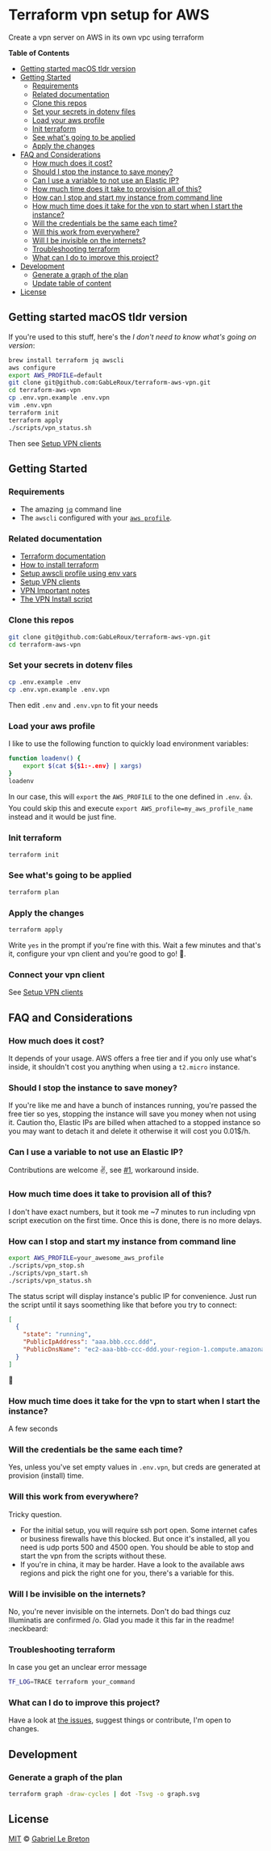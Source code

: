 # Terraform vpn setup for AWS

Create a vpn server on AWS in its own vpc using terraform

<!-- START doctoc generated TOC please keep comment here to allow auto update -->
<!-- DON'T EDIT THIS SECTION, INSTEAD RE-RUN doctoc TO UPDATE -->
**Table of Contents**

- [Getting started macOS tldr version](#getting-started-macos-tldr-version)
- [Getting Started](#getting-started)
  - [Requirements](#requirements)
  - [Related documentation](#related-documentation)
  - [Clone this repos](#clone-this-repos)
  - [Set your secrets in dotenv files](#set-your-secrets-in-dotenv-files)
  - [Load your aws profile](#load-your-aws-profile)
  - [Init terraform](#init-terraform)
  - [See what's going to be applied](#see-whats-going-to-be-applied)
  - [Apply the changes](#apply-the-changes)
- [FAQ and Considerations](#faq-and-considerations)
  - [How much does it cost?](#how-much-does-it-cost)
  - [Should I stop the instance to save money?](#should-i-stop-the-instance-to-save-money)
  - [Can I use a variable to not use an Elastic IP?](#can-i-use-a-variable-to-not-use-an-elastic-ip)
  - [How much time does it take to provision all of this?](#how-much-time-does-it-take-to-provision-all-of-this)
  - [How can I stop and start my instance from command line](#how-can-i-stop-and-start-my-instance-from-command-line)
  - [How much time does it take for the vpn to start when I start the instance?](#how-much-time-does-it-take-for-the-vpn-to-start-when-i-start-the-instance)
  - [Will the credentials be the same each time?](#will-the-credentials-be-the-same-each-time)
  - [Will this work from everywhere?](#will-this-work-from-everywhere)
  - [Will I be invisible on the internets?](#will-i-be-invisible-on-the-internets)
  - [Troubleshooting terraform](#troubleshooting-terraform)
  - [What can I do to improve this project?](#what-can-i-do-to-improve-this-project)
- [Development](#development)
  - [Generate a graph of the plan](#generate-a-graph-of-the-plan)
  - [Update table of content](#update-table-of-content)
- [License](#license)

<!-- END doctoc generated TOC please keep comment here to allow auto update -->


## Getting started macOS tldr version

If you're used to this stuff, here's the _I don't need to know what's going on version_:

```bash
brew install terraform jq awscli
aws configure
export AWS_PROFILE=default
git clone git@github.com:GabLeRoux/terraform-aws-vpn.git
cd terraform-aws-vpn
cp .env.vpn.example .env.vpn
vim .env.vpn
terraform init
terraform apply
./scripts/vpn_status.sh
```

Then see [Setup VPN clients](https://git.io/vpnclients)

## Getting Started

### Requirements

* The amazing [`jq`](https://stedolan.github.io/jq/) command line
* The `awscli` configured with your [`aws profile`](https://docs.aws.amazon.com/cli/latest/userguide/cli-multiple-profiles.html).

### Related documentation

* [Terraform documentation](https://www.terraform.io/docs/)
* [How to install terraform](https://www.terraform.io/intro/getting-started/install.html)
* [Setup awscli profile using env vars](https://www.terraform.io/docs/providers/aws/index.html#environment-variables)
* [Setup VPN clients](https://git.io/vpnclients)
* [VPN Important notes](https://git.io/vpnnotes)
* [The VPN Install script](https://git.io/vpnsetup)

### Clone this repos

```bash
git clone git@github.com:GabLeRoux/terraform-aws-vpn.git
cd terraform-aws-vpn
```

### Set your secrets in dotenv files

```bash
cp .env.example .env
cp .env.vpn.example .env.vpn
```

Then edit `.env` and `.env.vpn` to fit your needs

### Load your aws profile

I like to use the following function to quickly load environment variables:

```bash
function loadenv() {
    export $(cat ${$1:-.env} | xargs)
}
loadenv
```

In our case, this will `export` the `AWS_PROFILE` to the one defined in `.env`. :+1:. You could skip this and execute `export AWS_profile=my_aws_profile_name` instead and it would be just fine.

### Init terraform

```bash
terraform init
```

### See what's going to be applied

```bash
terraform plan
```

### Apply the changes

```bash
terraform apply
```

Write `yes` in the prompt if you're fine with this. Wait a few minutes and that's it, configure your vpn client and you're good to go! :tada:.

### Connect your vpn client

See [Setup VPN clients](https://git.io/vpnclients)

## FAQ and Considerations

### How much does it cost?

It depends of your usage. AWS offers a free tier and if you only use what's inside, it shouldn't cost you anything when using a `t2.micro` instance.

### Should I stop the instance to save money?

If you're like me and have a bunch of instances running, you're passed the free tier so yes, stopping the instance will save you money when not using it. Caution tho, Elastic IPs are billed when attached to a stopped instance so you may want to detach it and delete it otherwise it will cost you 0.01$/h.

### Can I use a variable to not use an Elastic IP?

Contributions are welcome :v:, see [#1](https://github.com/GabLeRoux/terraform-aws-vpn/issues/1), workaround inside.

### How much time does it take to provision all of this?

I don't have exact numbers, but it took me ~7 minutes to run including vpn script execution on the first time. Once this is done, there is no more delays.

### How can I stop and start my instance from command line

```bash
export AWS_PROFILE=your_awesome_aws_profile
./scripts/vpn_stop.sh
./scripts/vpn_start.sh
./scripts/vpn_status.sh
```

The status script will display instance's public IP for convenience. Just run the script until it says soomething like that before you try to connect:

```json
[
  {
    "state": "running",
    "PublicIpAddress": "aaa.bbb.ccc.ddd",
    "PublicDnsName": "ec2-aaa-bbb-ccc-ddd.your-region-1.compute.amazonaws.com"
  }
]
```

:tada:

### How much time does it take for the vpn to start when I start the instance?

A few seconds

### Will the credentials be the same each time?

Yes, unless you've set empty values in `.env.vpn`, but creds are generated at provision (install) time.

### Will this work from everywhere?

Tricky question.

* For the initial setup, you will require ssh port open. Some internet cafes or business firewalls have this blocked. But once it's installed, all you need is udp ports 500 and 4500 open. You should be able to stop and start the vpn from the scripts without these.
* If you're in china, it may be harder. Have a look to the available aws regions and pick the right one for you, there's a variable for this.

### Will I be invisible on the internets?

No, you're never invisible on the internets. Don't do bad things cuz Illuminatis are confirmed /o\. Glad you made it this far in the readme! :neckbeard:

### Troubleshooting terraform

In case you get an unclear error message

```bash
TF_LOG=TRACE terraform your_command
``` 

### What can I do to improve this project?

Have a look at [the issues](https://github.com/gableroux/terraform-aws-vpn/issues), suggest things or contribute, I'm open to changes.

## Development

### Generate a graph of the plan

```bash
terraform graph -draw-cycles | dot -Tsvg -o graph.svg
```
## License

[MIT](LICENSE.md) © [Gabriel Le Breton](https://gableroux.com)
